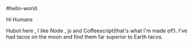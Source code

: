 #hello-world

Hi Humans

Hubot here , I like Node , js and Coffeescript(that's what I'm made of!).
I've had tacos on the moon and find them far superior to Earth tacos.
